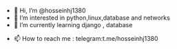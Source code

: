 - 👋 Hi, I’m @hosseinhj1380
- 👀 I’m interested in python,linux,database and networks
- 🌱 I’m currently learning django , database 
<!-- - 💞️ I’m looking to collaborate on  -->
- 📫 How to reach me : telegram:t.me/hosseinhj1380

<!---
hosseinhj1380/hosseinhj1380 is a ✨ special ✨ repository because its `README.md` (this file) appears on your GitHub profile.
You can click the Preview link to take a look at your changes.
--->
